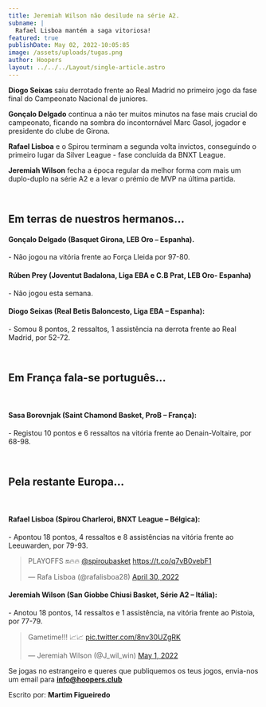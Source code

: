 ```yaml
---
title: Jeremiah Wilson não desilude na série A2.
subname: |
  Rafael Lisboa mantém a saga vitoriosa!
featured: true
publishDate: May 02, 2022-10:05:85
image: /assets/uploads/tugas.png
author: Hoopers
layout: ../../../Layout/single-article.astro
---
```

**Diogo Seixas** saiu derrotado frente ao Real Madrid no primeiro jogo da fase final do Campeonato Nacional de juniores. 

**Gonçalo Delgado** continua a não ter muitos minutos na fase mais crucial do campeonato, ficando na sombra do incontornável Marc Gasol, jogador e presidente do clube de Girona. 

**Rafael Lisboa** e o Spirou terminam a segunda volta invictos, conseguindo o primeiro lugar da Silver League - fase concluída da BNXT League. 

**Jeremiah Wilson** fecha a época regular da melhor forma com mais um duplo-duplo na série A2 e a levar o prémio de MVP na última partida. 

</br>

## Em terras de nuestros hermanos…

#### Gonçalo Delgado (Basquet Girona, LEB Oro – Espanha).

\- Não jogou na vitória frente ao Força Lleida por 97-80.

#### Rúben Prey (Joventut Badalona, Liga EBA e C.B Prat, LEB Oro- Espanha)

\- Não jogou esta semana.

#### Diogo Seixas (Real Betis Baloncesto, Liga EBA – Espanha):

\- Somou 8 pontos, 2 ressaltos, 1 assistência na derrota frente ao Real Madrid, por 52-72.

</br>

## Em França fala-se português…

</br>

#### Sasa Borovnjak (Saint Chamond Basket, ProB – França):

\- Registou 10 pontos e 6 ressaltos na vitória frente ao Denain-Voltaire, por 68-98.

</br>

## Pela restante Europa…

</br>

#### Rafael Lisboa (Spirou Charleroi, BNXT League – Bélgica):

\- Apontou 18 pontos, 4 ressaltos e 8 assistências na vitória frente ao Leeuwarden, por 79-93.

<blockquote class="twitter-tweet"><p lang="en" dir="ltr">PLAYOFFS 🔛🔥🔥 <a href="https://twitter.com/spiroubasket?ref_src=twsrc%5Etfw">@spiroubasket</a> <a href="https://t.co/q7vB0vebF1">https://t.co/q7vB0vebF1</a></p>&mdash; Rafa Lisboa (@rafalisboa28) <a href="https://twitter.com/rafalisboa28/status/1520292000502853638?ref_src=twsrc%5Etfw">April 30, 2022</a></blockquote> 

#### Jeremiah Wilson (San Giobbe Chiusi Basket, Série A2 – Itália): 

\- Anotou 18 pontos, 14 ressaltos e 1 assistência, na vitória frente ao Pistoia, por 77-79.

<blockquote class="twitter-tweet"><p lang="en" dir="ltr">Gametime!!! 📈📈 <a href="https://t.co/8nv30UZgRK">pic.twitter.com/8nv30UZgRK</a></p>&mdash; Jeremiah Wilson (@J_wil_win) <a href="https://twitter.com/J_wil_win/status/1520788322792128512?ref_src=twsrc%5Etfw">May 1, 2022</a></blockquote> 

Se jogas no estrangeiro e queres que publiquemos os teus jogos, envia-nos um email para **info@hoopers.club**

Escrito por: **Martim Figueiredo**

<script async src="https://platform.twitter.com/widgets.js" charset="utf-8"></script>